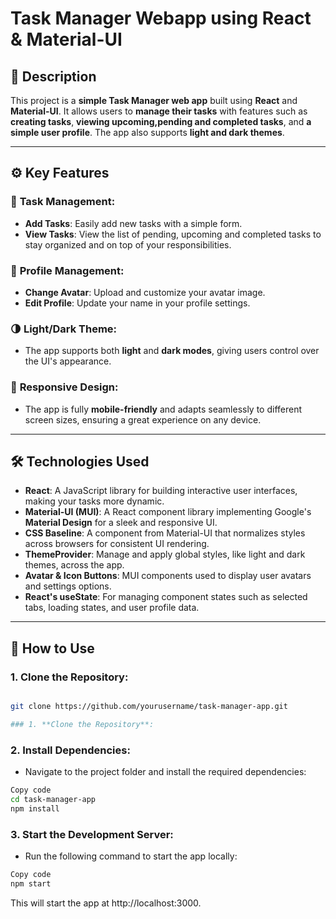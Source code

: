 # Task Manager Webapp using React & Material-UI

## 🌟 Description
This project is a **simple Task Manager web app** built using **React** and **Material-UI**. It allows users to **manage their tasks** with features such as **creating tasks**, **viewing upcoming,pending and completed tasks**, and **a simple user profile**. The app also supports **light and dark themes**.

---

## ⚙️ Key Features

### 📝 **Task Management**:
- **Add Tasks**: Easily add new tasks with a simple form.
- **View Tasks**: View the list of pending, upcoming and completed tasks to stay organized and on top of your responsibilities.

### 👤 **Profile Management**:
- **Change Avatar**: Upload and customize your avatar image.
- **Edit Profile**: Update your name in your profile settings.

### 🌗 **Light/Dark Theme**:
- The app supports both **light** and **dark modes**, giving users control over the UI's appearance.

### 📱 **Responsive Design**:
- The app is fully **mobile-friendly** and adapts seamlessly to different screen sizes, ensuring a great experience on any device.

---

## 🛠️ Technologies Used
- **React**: A JavaScript library for building interactive user interfaces, making your tasks more dynamic.
- **Material-UI (MUI)**: A React component library implementing Google's **Material Design** for a sleek and responsive UI.
- **CSS Baseline**: A component from Material-UI that normalizes styles across browsers for consistent UI rendering.
- **ThemeProvider**: Manage and apply global styles, like light and dark themes, across the app.
- **Avatar & Icon Buttons**: MUI components used to display user avatars and settings options.
- **React's useState**: For managing component states such as selected tabs, loading states, and user profile data.

---


## 🚀 How to Use

### 1. **Clone the Repository**:
```bash

git clone https://github.com/yourusername/task-manager-app.git

### 1. **Clone the Repository**:

```

### 2. **Install Dependencies**:
- Navigate to the project folder and install the required dependencies:

```bash
Copy code
cd task-manager-app
npm install
```

### 3. **Start the Development Server**:
- Run the following command to start the app locally:

```bash
Copy code
npm start
```
This will start the app at http://localhost:3000.


